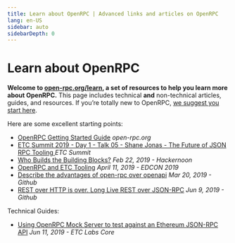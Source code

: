 ```yaml
---
title: Learn about OpenRPC | Advanced links and articles on OpenRPC
lang: en-US
sidebar: auto
sidebarDepth: 0
---
```


# Learn about OpenRPC

**Welcome to [open-rpc.org/learn](/learn/), a set of resources to help you learn more about OpenRPC.** This page includes technical **and** non-technical articles, guides, and resources. If you’re totally new to OpenRPC, [we suggest you start here](/beginners/).

Here are some excellent starting points:
- [OpenRPC Getting Started Guide](/getting-started/) *open-rpc.org*
- [ETC Summit 2019 - Day 1 - Talk 05 - Shane Jonas - The Future of JSON RPC Tooling
](https://youtu.be/g2zUSyXW6nI?t=59) *ETC Summit*
- [Who Builds the Building Blocks?](https://hackernoon.com/who-builds-the-building-blocks-9e358d5e0753) *Feb 22, 2019 - Hackernoon*
- [OpenRPC and ETC Tooling](https://youtu.be/UgSPMZ9FQ4Q?t=379) *April 11, 2019 - EDCON 2019*
- [Describe the advantages of open-rpc over openapi](https://github.com/open-rpc/spec/issues/112) *Mar 20, 2019 - Github*
- [REST over HTTP is over. Long Live REST over JSON-RPC](https://github.com/open-rpc/open-rpc/issues/30) *Jun 9, 2019 - Github*

Technical Guides:

- [Using OpenRPC Mock Server to test against an Ethereum JSON-RPC API](https://medium.com/etclabscore/using-openrpc-mock-server-to-test-against-an-ethereum-json-rpc-api-50b86b6d02d6) *Jun 11, 2019 - ETC Labs Core*
